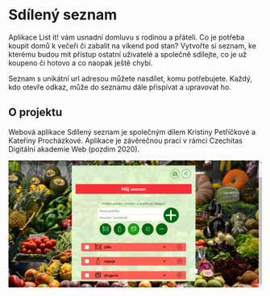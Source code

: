 # Sdílený seznam

Aplikace List it! vám usnadní domluvu s rodinou a přáteli. Co je potřeba koupit domů k večeři či zabalit na víkend pod stan? Vytvořte si
seznam, ke kterému budou mít přístup ostatní uživatelé a společně sdílejte, co je už koupeno či hotovo a co naopak ještě chybí.

Seznam s unikátní url adresou můžete nasdílet, komu potřebujete. Každý, kdo otevře odkaz, může do seznamu dále přispívat a upravovat ho.

## O projektu

Webová aplikace Sdílený seznam je společným dílem Kristiny Petříčkové a Kateřiny Procházkové. Aplikace je závěrečnou prací v rámci Czechitas Digitální akademie Web (pozdim 2020).

![ukázka aplikace](./src/assets/og-screenshot.png)
